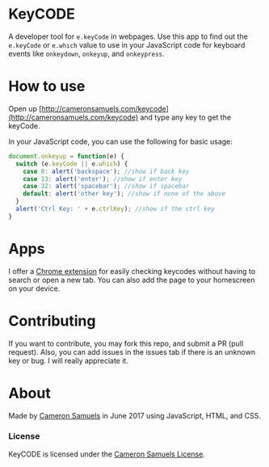 # KeyCODE
A developer tool for `e.keyCode` in webpages. Use this app to find out the `e.keyCode` or `e.which` value to use in your JavaScript code for keyboard events like `onkeydown`, `onkeyup`, and `onkeypress`.
# How to use
Open up [http://cameronsamuels.com/keycode](http://cameronsamuels.com/keycode) and type any key to get the keyCode.

In your JavaScript code, you can use the following for basic usage:
```javascript
document.onkeyup = function(e) {
  switch (e.keyCode || e.which) {
    case 8: alert('backspace'); //show if back key
    case 13: alert('enter'); //show if enter key
    case 32: alert('spacebar'); //show if spacebar
    default: alert('other key'); //show if none of the above
  }
  alert('Ctrl Key: ' + e.ctrlKey); //show if the ctrl key
}
```
# Apps
I offer a [Chrome extension](https://goo.gl/eQfc6p) for easily checking keycodes without having to search or open a new tab. You can also add the page to your homescreen on your device.
# Contributing
If you want to contribute, you may fork this repo, and submit a PR (pull request). Also, you can add issues in the issues tab if there is an unknown key or bug. I will really appreciate it.
# About
Made by [Cameron Samuels](http://cameronsamuels.com) in June 2017 using JavaScript, HTML, and CSS.
### License
KeyCODE is licensed under the [Cameron Samuels License](LICENSE).
